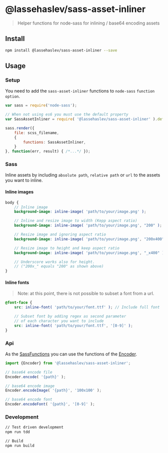 # @lassehaslev/sass-asset-inliner
> Helper functions for node-sass for inlining / base64 encoding assets

## Install
```bash
npm install @lassehaslev/sass-asset-inliner --save
```

## Usage

### Setup

You need to add the `sass-asset-inliner` functions to `node-sass` `function option`.

```js
var sass = require('node-sass');

// When not using es6 you must use the default property
var SassAssetInliner = require( '@lassehaslev/sass-asset-inliner' ).default;

sass.render({
    file: scss_filename,
    {
        functions: SassAssetInliner,
    }
}, function(err, result) { /*...*/ });
```

### Sass

Inline assets by including `absolute path`, `relative path` or `url` to the assets you want to inline.

#### Inline images
```scss
body {
    // Inline image
    background-image: inline-image( 'path/to/your/image.png' );

    // Inline and resize image to width (Kepp aspect ratio)
    background-image: inline-image( 'path/to/your/image.png', "200" );

    // Resize image and ignoring aspect ratio
    background-image: inline-image( 'path/to/your/image.png', "200x400" );

    // Resize image to height and keep aspect ratio
    background-image: inline-image( 'path/to/your/image.png', "_x400" );

    // Underscore works also for height.
    // ("200x_" equals "200" as shown above)
}
```

#### Inline fonts

> Note: at this point, there is not possible to subset a font from a url.

```scss
@font-face {
    src: inline-font( 'path/to/your/font.ttf' ); // Include full font

    // Subset font by adding regex as second parameter
    // of each character you want to include
    src: inline-font( 'path/to/your/font.ttf', '[0-9]' );
}
```

### Api

As the [SassFunctions](https://github.com/LasseHaslev/sass-asset-inliner/blob/development/src/SassFunctions.js) you can use the functions of the [Encoder](https://github.com/LasseHaslev/sass-asset-inliner/blob/development/src/Encoder.js).

```js
import {Encoder} from '@lassehaslev/sass-asset-inliner';

// base64 encode file
Encoder.encode( '{path}' );

// base64 encode image
Encoder.encodeImage( '{path}', '100x100' );

// base64 encode font
Encoder.encodeFont( '{path}', '[0-9]' );
```

### Development

```bash
// Test driven development
npm run tdd

// Build
npm run build
```
